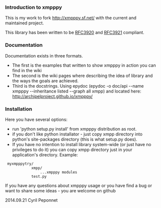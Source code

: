 ### Introduction to xmpppy

This is my work to fork http://xmpppy.sf.net/ with the current and maintained project.

This library has been written to be [RFC3920](https://datatracker.ietf.org/doc/rfc3920/) and [RFC3921](https://datatracker.ietf.org/doc/rfc3921/) compliant.

### Documentation

Documentation exists in three formats.
* The first is the examples that written to show xmpppy in action you can find in the wiki
* The second is the wiki pages where describing the idea of library and the ways the goals are achieved.
* Third is the docstrings. Using epydoc (epydoc -o doc/api --name xmpppy --inheritance listed --graph all xmpp) and located here: http://archipelproject.github.io/xmpppy/

### Installation

Here you have several options:
  * run 'python setup.py install' from xmpppy distribution as root.
  * if you don't like python installator - just copy xmpp directory into python's site-packages directory (this is what setup.py does).
  * If you have no intention to install library system-wide (or just have no privileges to do it) you can copy xmpp directory just in your application's directory. Example:

```
 myxmpppytry/
            xmpp/
                ...xmpppy modules
            test.py
```

If you have any questions about xmpppy usage or you have find a bug or want
to share some ideas - you are welcome on github

2014.09.21                  Cyril Peponnet
